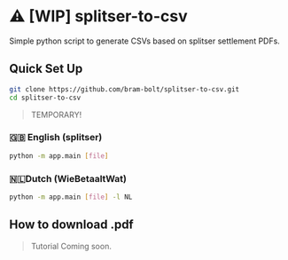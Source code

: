 # ⚠️ [WIP] splitser-to-csv
Simple python script to generate CSVs based on splitser settlement PDFs.
## Quick Set Up
```bash
git clone https://github.com/bram-bolt/splitser-to-csv.git
cd splitser-to-csv
```

> TEMPORARY!
### 🇬🇧 English (splitser)
```bash
python -m app.main [file]
```

### 🇳🇱Dutch (WieBetaaltWat)
```bash
python -m app.main [file] -l NL
```


## How to download .pdf

> Tutorial Coming soon.

